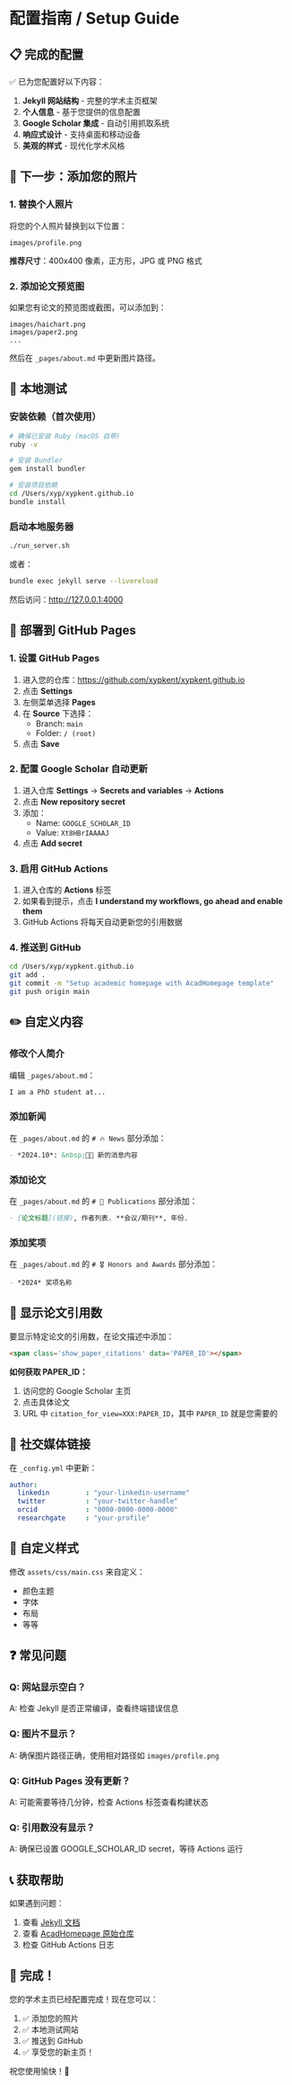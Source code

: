 # 配置指南 / Setup Guide

## 📋 完成的配置

✅ 已为您配置好以下内容：

1. **Jekyll 网站结构** - 完整的学术主页框架
2. **个人信息** - 基于您提供的信息配置
3. **Google Scholar 集成** - 自动引用抓取系统
4. **响应式设计** - 支持桌面和移动设备
5. **美观的样式** - 现代化学术风格

## 🎨 下一步：添加您的照片

### 1. 替换个人照片

将您的个人照片替换到以下位置：
```
images/profile.png
```

**推荐尺寸**：400x400 像素，正方形，JPG 或 PNG 格式

### 2. 添加论文预览图

如果您有论文的预览图或截图，可以添加到：
```
images/haichart.png
images/paper2.png
...
```

然后在 `_pages/about.md` 中更新图片路径。

## 🔧 本地测试

### 安装依赖（首次使用）

```bash
# 确保已安装 Ruby (macOS 自带)
ruby -v

# 安装 Bundler
gem install bundler

# 安装项目依赖
cd /Users/xyp/xypkent.github.io
bundle install
```

### 启动本地服务器

```bash
./run_server.sh
```

或者：

```bash
bundle exec jekyll serve --livereload
```

然后访问：http://127.0.0.1:4000

## 🚀 部署到 GitHub Pages

### 1. 设置 GitHub Pages

1. 进入您的仓库：https://github.com/xypkent/xypkent.github.io
2. 点击 **Settings**
3. 左侧菜单选择 **Pages**
4. 在 **Source** 下选择：
   - Branch: `main`
   - Folder: `/ (root)`
5. 点击 **Save**

### 2. 配置 Google Scholar 自动更新

1. 进入仓库 **Settings** → **Secrets and variables** → **Actions**
2. 点击 **New repository secret**
3. 添加：
   - Name: `GOOGLE_SCHOLAR_ID`
   - Value: `Xt8HBrIAAAAJ`
4. 点击 **Add secret**

### 3. 启用 GitHub Actions

1. 进入仓库的 **Actions** 标签
2. 如果看到提示，点击 **I understand my workflows, go ahead and enable them**
3. GitHub Actions 将每天自动更新您的引用数据

### 4. 推送到 GitHub

```bash
cd /Users/xyp/xypkent.github.io
git add .
git commit -m "Setup academic homepage with AcadHomepage template"
git push origin main
```

## ✏️ 自定义内容

### 修改个人简介

编辑 `_pages/about.md`：

```markdown
I am a PhD student at...
```

### 添加新闻

在 `_pages/about.md` 的 `# 🔥 News` 部分添加：

```markdown
- *2024.10*: &nbsp;🎉🎉 新的消息内容
```

### 添加论文

在 `_pages/about.md` 的 `# 📝 Publications` 部分添加：

```markdown
- [论文标题](链接), 作者列表. **会议/期刊**, 年份.
```

### 添加奖项

在 `_pages/about.md` 的 `# 🎖 Honors and Awards` 部分添加：

```markdown
- *2024* 奖项名称
```

## 🎯 显示论文引用数

要显示特定论文的引用数，在论文描述中添加：

```html
<span class='show_paper_citations' data='PAPER_ID'></span>
```

**如何获取 PAPER_ID：**

1. 访问您的 Google Scholar 主页
2. 点击具体论文
3. URL 中 `citation_for_view=XXX:PAPER_ID`，其中 `PAPER_ID` 就是您需要的

## 📱 社交媒体链接

在 `_config.yml` 中更新：

```yaml
author:
  linkedin         : "your-linkedin-username"
  twitter          : "your-twitter-handle"
  orcid            : "0000-0000-0000-0000"
  researchgate     : "your-profile"
```

## 🎨 自定义样式

修改 `assets/css/main.css` 来自定义：

- 颜色主题
- 字体
- 布局
- 等等

## ❓ 常见问题

### Q: 网站显示空白？
A: 检查 Jekyll 是否正常编译，查看终端错误信息

### Q: 图片不显示？
A: 确保图片路径正确，使用相对路径如 `images/profile.png`

### Q: GitHub Pages 没有更新？
A: 可能需要等待几分钟，检查 Actions 标签查看构建状态

### Q: 引用数没有显示？
A: 确保已设置 GOOGLE_SCHOLAR_ID secret，等待 Actions 运行

## 📞 获取帮助

如果遇到问题：

1. 查看 [Jekyll 文档](https://jekyllrb.com/docs/)
2. 查看 [AcadHomepage 原始仓库](https://github.com/RayeRen/acad-homepage.github.io)
3. 检查 GitHub Actions 日志

## 🎉 完成！

您的学术主页已经配置完成！现在您可以：

1. ✅ 添加您的照片
2. ✅ 本地测试网站
3. ✅ 推送到 GitHub
4. ✅ 享受您的新主页！

祝您使用愉快！🚀

